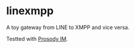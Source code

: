 # linexmpp
A toy gateway from LINE to XMPP and vice versa.

Testted with [Prosody IM](https://prosody.im).

